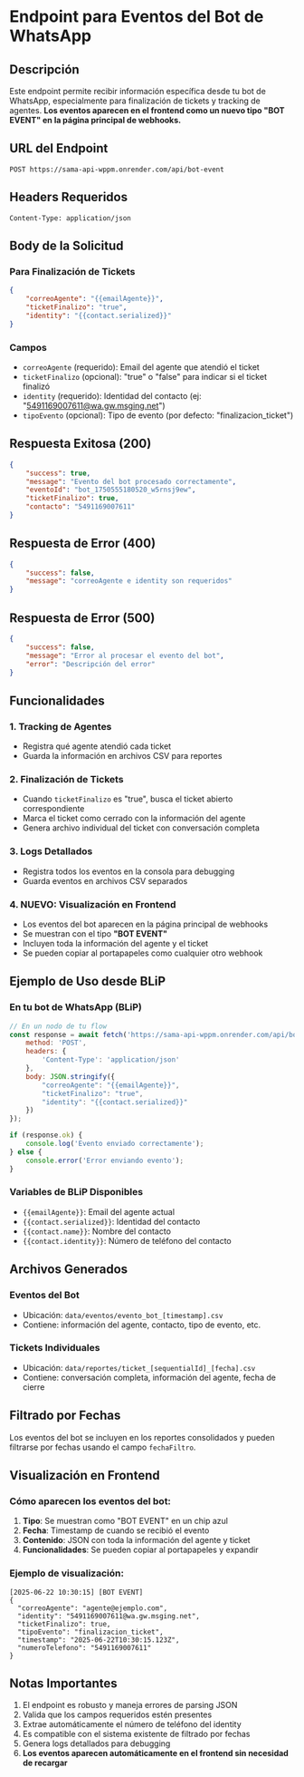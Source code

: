 # Endpoint para Eventos del Bot de WhatsApp

## Descripción
Este endpoint permite recibir información específica desde tu bot de WhatsApp, especialmente para finalización de tickets y tracking de agentes. **Los eventos aparecen en el frontend como un nuevo tipo "BOT EVENT" en la página principal de webhooks.**

## URL del Endpoint
```
POST https://sama-api-wppm.onrender.com/api/bot-event
```

## Headers Requeridos
```
Content-Type: application/json
```

## Body de la Solicitud

### Para Finalización de Tickets
```json
{
    "correoAgente": "{{emailAgente}}",
    "ticketFinalizo": "true",
    "identity": "{{contact.serialized}}"
}
```

### Campos
- `correoAgente` (requerido): Email del agente que atendió el ticket
- `ticketFinalizo` (opcional): "true" o "false" para indicar si el ticket finalizó
- `identity` (requerido): Identidad del contacto (ej: "5491169007611@wa.gw.msging.net")
- `tipoEvento` (opcional): Tipo de evento (por defecto: "finalizacion_ticket")

## Respuesta Exitosa (200)
```json
{
    "success": true,
    "message": "Evento del bot procesado correctamente",
    "eventoId": "bot_1750555180520_w5rnsj9ew",
    "ticketFinalizo": true,
    "contacto": "5491169007611"
}
```

## Respuesta de Error (400)
```json
{
    "success": false,
    "message": "correoAgente e identity son requeridos"
}
```

## Respuesta de Error (500)
```json
{
    "success": false,
    "message": "Error al procesar el evento del bot",
    "error": "Descripción del error"
}
```

## Funcionalidades

### 1. Tracking de Agentes
- Registra qué agente atendió cada ticket
- Guarda la información en archivos CSV para reportes

### 2. Finalización de Tickets
- Cuando `ticketFinalizo` es "true", busca el ticket abierto correspondiente
- Marca el ticket como cerrado con la información del agente
- Genera archivo individual del ticket con conversación completa

### 3. Logs Detallados
- Registra todos los eventos en la consola para debugging
- Guarda eventos en archivos CSV separados

### 4. **NUEVO: Visualización en Frontend**
- Los eventos del bot aparecen en la página principal de webhooks
- Se muestran con el tipo **"BOT EVENT"**
- Incluyen toda la información del agente y el ticket
- Se pueden copiar al portapapeles como cualquier otro webhook

## Ejemplo de Uso desde BLiP

### En tu bot de WhatsApp (BLiP)
```javascript
// En un nodo de tu flow
const response = await fetch('https://sama-api-wppm.onrender.com/api/bot-event', {
    method: 'POST',
    headers: {
        'Content-Type': 'application/json'
    },
    body: JSON.stringify({
        "correoAgente": "{{emailAgente}}",
        "ticketFinalizo": "true",
        "identity": "{{contact.serialized}}"
    })
});

if (response.ok) {
    console.log('Evento enviado correctamente');
} else {
    console.error('Error enviando evento');
}
```

### Variables de BLiP Disponibles
- `{{emailAgente}}`: Email del agente actual
- `{{contact.serialized}}`: Identidad del contacto
- `{{contact.name}}`: Nombre del contacto
- `{{contact.identity}}`: Número de teléfono del contacto

## Archivos Generados

### Eventos del Bot
- Ubicación: `data/eventos/evento_bot_[timestamp].csv`
- Contiene: información del agente, contacto, tipo de evento, etc.

### Tickets Individuales
- Ubicación: `data/reportes/ticket_[sequentialId]_[fecha].csv`
- Contiene: conversación completa, información del agente, fecha de cierre

## Filtrado por Fechas
Los eventos del bot se incluyen en los reportes consolidados y pueden filtrarse por fechas usando el campo `fechaFiltro`.

## Visualización en Frontend

### Cómo aparecen los eventos del bot:
1. **Tipo**: Se muestran como "BOT EVENT" en un chip azul
2. **Fecha**: Timestamp de cuando se recibió el evento
3. **Contenido**: JSON con toda la información del agente y ticket
4. **Funcionalidades**: Se pueden copiar al portapapeles y expandir

### Ejemplo de visualización:
```
[2025-06-22 10:30:15] [BOT EVENT]
{
  "correoAgente": "agente@ejemplo.com",
  "identity": "5491169007611@wa.gw.msging.net",
  "ticketFinalizo": true,
  "tipoEvento": "finalizacion_ticket",
  "timestamp": "2025-06-22T10:30:15.123Z",
  "numeroTelefono": "5491169007611"
}
```

## Notas Importantes
1. El endpoint es robusto y maneja errores de parsing JSON
2. Valida que los campos requeridos estén presentes
3. Extrae automáticamente el número de teléfono del identity
4. Es compatible con el sistema existente de filtrado por fechas
5. Genera logs detallados para debugging
6. **Los eventos aparecen automáticamente en el frontend sin necesidad de recargar** 